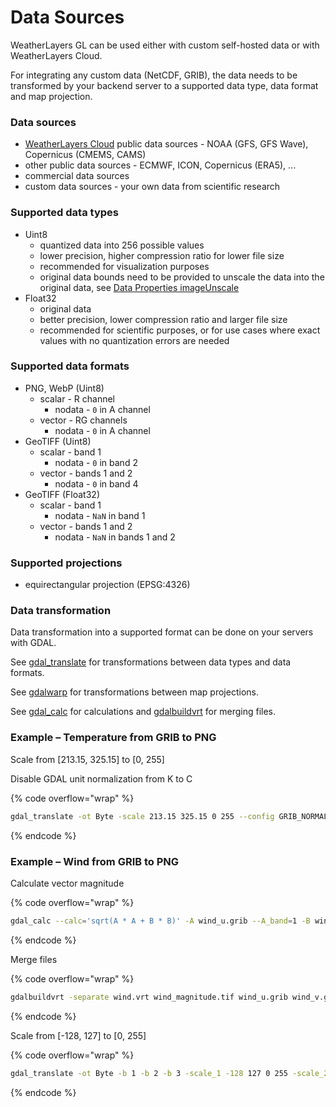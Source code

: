 # Data Sources

WeatherLayers GL can be used either with custom self-hosted data or with WeatherLayers Cloud.

For integrating any custom data (NetCDF, GRIB), the data needs to be transformed by your backend server to a supported data type, data format and map projection.

### Data sources

* [WeatherLayers Cloud](../weatherlayers-cloud/) public data sources - NOAA (GFS, GFS Wave), Copernicus (CMEMS, CAMS)
* other public data sources - ECMWF, ICON, Copernicus (ERA5), ...
* commercial data sources
* custom data sources - your own data from scientific research

### Supported data types

* Uint8
  * quantized data into 256 possible values
  * lower precision, higher compression ratio for lower file size
  * recommended for visualization purposes
  * original data bounds need to be provided to unscale the data into the original data, see [Data Properties imageUnscale](layers/data-properties.md#imageunscale)
* Float32
  * original data
  * better precision, lower compression ratio and larger file size
  * recommended for scientific purposes, or for use cases where exact values with no quantization errors are needed

### Supported data formats

* PNG, WebP (Uint8)
  * scalar - R channel
    * nodata - `0` in A channel
  * vector - RG channels
    * nodata - `0` in A channel
* GeoTIFF (Uint8)
  * scalar - band 1
    * nodata - `0` in band 2
  * vector - bands 1 and 2
    * nodata - `0` in band 4
* GeoTIFF (Float32)
  * scalar - band 1
    * nodata - `NaN` in band 1
  * vector - bands 1 and 2
    * nodata - `NaN` in bands 1 and 2

### Supported projections

* equirectangular projection (EPSG:4326)

### Data transformation

Data transformation into a supported format can be done on your servers with GDAL.

See [gdal\_translate](https://gdal.org/programs/gdal_translate.html) for transformations between data types and data formats.

See [gdalwarp](https://gdal.org/programs/gdalwarp.html) for transformations between map projections.

See [gdal\_calc](https://gdal.org/en/stable/programs/gdal_calc.html) for calculations and [gdalbuildvrt](https://gdal.org/en/stable/programs/gdalbuildvrt.html) for merging files.

### Example – Temperature from GRIB to PNG

Scale from \[213.15, 325.15] to \[0, 255]

Disable GDAL unit normalization from K to C

{% code overflow="wrap" %}
```sh
gdal_translate -ot Byte -scale 213.15 325.15 0 255 --config GRIB_NORMALIZE_UNITS=NO temperature.grib temperature.png
```
{% endcode %}

### Example – Wind from GRIB to PNG

Calculate vector magnitude

{% code overflow="wrap" %}
```sh
gdal_calc --calc='sqrt(A * A + B * B)' -A wind_u.grib --A_band=1 -B wind_v.grib --B_band=1 --outfile wind_magnitude.tif
```
{% endcode %}

Merge files

{% code overflow="wrap" %}
```sh
gdalbuildvrt -separate wind.vrt wind_magnitude.tif wind_u.grib wind_v.grib
```
{% endcode %}

Scale from \[-128, 127] to \[0, 255]

{% code overflow="wrap" %}
```sh
gdal_translate -ot Byte -b 1 -b 2 -b 3 -scale_1 -128 127 0 255 -scale_2 -128 127 0 255 -scale_3 -128 127 0 255 wind.vrt wind.png
```
{% endcode %}
